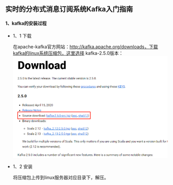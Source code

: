 ## 实时的分布式消息订阅系统Kafka入门指南

#### 1、kafka的安装过程
 
 * 1、1 下载
 
    在apache-kafka官方网站：http://kafka.apache.org/downloads，下载kafka的linux系统压缩包，这里选择
    kafka-2.5.0版本：
    ![](./doc/images/kafka_001.png)
    
 * 1、2 安装
 
    将压缩包上传到linux服务器对应目录下，解压。   
